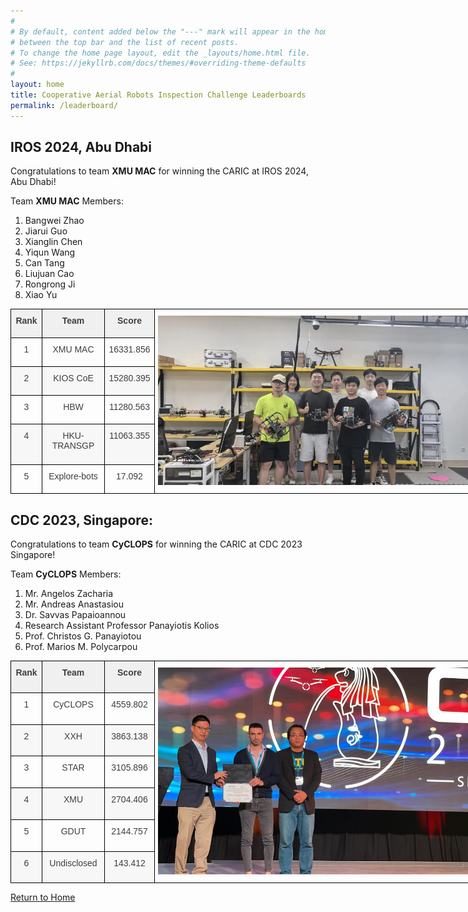 ```yaml
---
#
# By default, content added below the "---" mark will appear in the home page
# between the top bar and the list of recent posts.
# To change the home page layout, edit the _layouts/home.html file.
# See: https://jekyllrb.com/docs/themes/#overriding-theme-defaults
#
layout: home
title: Cooperative Aerial Robots Inspection Challenge Leaderboards
permalink: /leaderboard/
---
```


## IROS 2024, Abu Dhabi

Congratulations to team **XMU MAC** for winning the CARIC at IROS 2024, Abu Dhabi!

Team **XMU MAC** Members:<br/>
 1. Bangwei Zhao <br/>
 2. Jiarui Guo<br/>
 3. Xianglin Chen<br/>
 4. Yiqun Wang<br/>
 5. Can Tang<br/>
 6. Liujuan Cao<br/>
 7. Rongrong Ji<br/>
 8. Xiao Yu<br/>

<style type="text/css">
.tg  {border-collapse:collapse;border-spacing:0;}
.tg td{border-color:black;border-style:solid;border-width:1px;font-family:Arial, sans-serif;font-size:14px;
  overflow:hidden;padding:10px 5px;word-break:normal;}
.tg th{border-color:black;border-style:solid;border-width:1px;font-family:Arial, sans-serif;font-size:14px;
  font-weight:normal;overflow:hidden;padding:10px 5px;word-break:normal;}
.tg .tg-kh82{background-color:#FDFDFD;border-color:#000000;color:#3F3F3F;text-align:center;vertical-align:top}
.tg .tg-k9d3{background-color:#F0F0F0;border-color:#000000;color:#3F3F3F;font-weight:bold;text-align:center;vertical-align:top}
.tg .tg-smba{background-color:#F7F7F7;color:#3F3F3F;text-align:center;vertical-align:top}
.tg .tg-m557{background-color:#F7F7F7;border-color:#000000;color:#3F3F3F;text-align:center;vertical-align:top}
.tg .tg-0lax{text-align:center;vertical-align:top}
</style>
<table class="tg" style="undefined;table-layout: fixed; width: 1000px"><colgroup>
<col style="width: 50px">
<col style="width: 100px">
<col style="width: 80px">
<col style="width: 600px">
</colgroup>
<thead>
  <tr>
    <th class="tg-k9d3">Rank</th>
    <th class="tg-k9d3">Team</th>
    <th class="tg-k9d3">Score</th>
    <th class="tg-0lax" rowspan="6"> <img src="../xmumac.jpg" width="100%" alt="Team CyCLOPS at CDC 2023"> </th>
  </tr>
  <tr>
    <th class="tg-kh82">1</th>
    <th class="tg-kh82">XMU MAC</th>
    <th class="tg-kh82">16331.856</th>
  </tr>
  <tr>
    <th class="tg-m557">2</th>
    <th class="tg-m557">KIOS CoE</th>
    <th class="tg-m557">15280.395</th>
  </tr>
  <tr>
    <th class="tg-kh82">3</th>
    <th class="tg-kh82">HBW</th>
    <th class="tg-kh82">11280.563</th>
  </tr>
  <tr>
    <th class="tg-m557">4</th>
    <th class="tg-m557">HKU-TRANSGP<br></th>
    <th class="tg-m557">11063.355</th>
  </tr>
  <tr>
    <th class="tg-kh82">5</th>
    <th class="tg-kh82">Explore-bots</th>
    <th class="tg-kh82" rowspan="6">17.092</th>
  </tr></thead>
</table>


## CDC 2023, Singapore:

Congratulations to team **CyCLOPS** for winning the CARIC at CDC 2023 Singapore!

Team **CyCLOPS** Members: <br/>
1. Mr. Angelos Zacharia <br/>
2. Mr. Andreas Anastasiou <br/>
3. Dr. Savvas Papaioannou <br/>
4. Research Assistant Professor Panayiotis Kolios <br/>
5. Prof. Christos G. Panayiotou <br/>
6. Prof. Marios M. Polycarpou <br/>

<style type="text/css">
.tg  {border-collapse:collapse;border-spacing:0;}
.tg td{border-color:black;border-style:solid;border-width:1px;font-family:Arial, sans-serif;font-size:14px;
  overflow:hidden;padding:10px 5px;word-break:normal;}
.tg th{border-color:black;border-style:solid;border-width:1px;font-family:Arial, sans-serif;font-size:14px;
  font-weight:normal;overflow:hidden;padding:10px 5px;word-break:normal;}
.tg .tg-kh82{background-color:#FDFDFD;border-color:#000000;color:#3F3F3F;text-align:center;vertical-align:top}
.tg .tg-k9d3{background-color:#F0F0F0;border-color:#000000;color:#3F3F3F;font-weight:bold;text-align:center;vertical-align:top}
.tg .tg-smba{background-color:#F7F7F7;color:#3F3F3F;text-align:center;vertical-align:top}
.tg .tg-m557{background-color:#F7F7F7;border-color:#000000;color:#3F3F3F;text-align:center;vertical-align:top}
.tg .tg-0lax{text-align:center;vertical-align:top}
</style>
<table class="tg" style="undefined;table-layout: fixed; width: 1000px"><colgroup>
<col style="width: 50px">
<col style="width: 100px">
<col style="width: 80px">
<col style="width: 600px">
</colgroup>
<thead>
  <tr>
    <td class="tg-k9d3"><span style="font-weight:bold;background-color:#F0F0F0">Rank</span></td>
    <td class="tg-k9d3"><span style="font-weight:bold;background-color:#F0F0F0">Team</span></td>
    <td class="tg-k9d3"><span style="font-weight:bold;background-color:#F0F0F0">Score</span></td>
    <td class="tg-0lax" rowspan="7"> <a href="https://www.kios.ucy.ac.cy/first-prize-for-kios-researchers-at-the-international-cooperative-aerial-robots-inspection-challenge/"> <img src="../cyclops_cdc2023.jpg" width="100%" alt="Team CyCLOPS at CDC 2023"> </a> </td>
  </tr>
  <tr>
    <td class="tg-kh82">1</td>
    <td class="tg-kh82">CyCLOPS</td>
    <td class="tg-kh82">4559.802</td>
  </tr>
  <tr>
    <td class="tg-m557">2</td>
    <td class="tg-m557">XXH</td>
    <td class="tg-m557">3863.138</td>
  </tr>
  <tr>
    <td class="tg-kh82">3</td>
    <td class="tg-kh82">STAR</td>
    <td class="tg-kh82">3105.896</td>
  </tr>
  <tr>
    <td class="tg-m557">4</td>
    <td class="tg-m557">XMU</td>
    <td class="tg-m557">2704.406</td>
  </tr>
  <tr>
    <td class="tg-kh82">5</td>
    <td class="tg-kh82">GDUT</td>
    <td class="tg-kh82">2144.757</td>
  </tr>
  <tr>
    <td class="tg-smba">6</td>
    <td class="tg-smba">Undisclosed</td>
    <td class="tg-smba">143.412</td>
  </tr></thead></table>

  [Return to Home](/)
